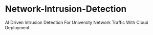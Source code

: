 # Network-Intrusion-Detection
AI Driven Intrusion Detection For University Network Traffic With Cloud Deployment
